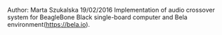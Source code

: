Author: Marta Szukalska 19/02/2016
Implementation of audio crossover system for BeagleBone Black single-board computer and Bela environment(https://bela.io). 
